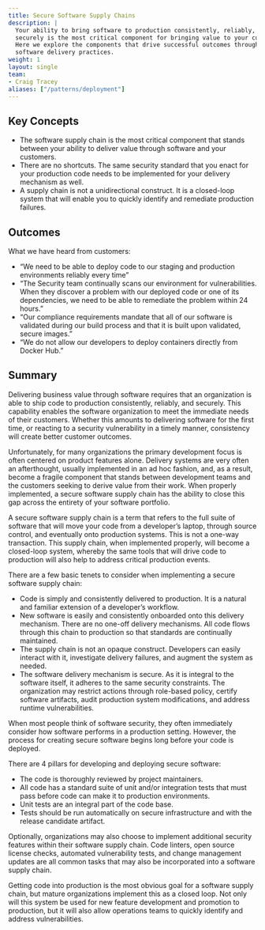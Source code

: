 ```yaml
---
title: Secure Software Supply Chains
description: |
  Your ability to bring software to production consistently, reliably, and
  securely is the most critical component for bringing value to your customers.
  Here we explore the components that drive successful outcomes through mature
  software delivery practices.
weight: 1
layout: single
team:
- Craig Tracey
aliases: ["/patterns/deployment"]
---
```


## Key Concepts

- The software supply chain is the most critical component that stands between
  your ability to deliver value through software and your customers.
- There are no shortcuts. The same security standard that you enact for your
  production code needs to be implemented for your delivery mechanism as well.
- A supply chain is not a unidirectional construct. It is a closed-loop system
  that will enable you to quickly identify and remediate production failures.

## Outcomes

What we have heard from customers:

- “We need to be able to deploy code to our staging and production environments
  reliably every time”
- “The Security team continually scans our environment for vulnerabilities. When
  they discover a problem with our deployed code or one of its dependencies, we
  need to be able to remediate the problem within 24 hours.”
- “Our compliance requirements mandate that all of our software is validated
  during our build process and that it is built upon validated, secure images.”
- “We do not allow our developers to deploy containers directly from Docker
  Hub.”

## Summary

Delivering business value through software requires that an organization is able
to ship code to production consistently, reliably, and securely. This capability
enables the software organization to meet the immediate needs of their
customers. Whether this amounts to delivering software for the first time, or
reacting to a security vulnerability in a timely manner, consistency will create
better customer outcomes.

Unfortunately, for many organizations the primary development focus is often
centered on product features alone. Delivery systems are very often an
afterthought, usually implemented in an ad hoc fashion, and, as a result, become
a fragile component that stands between development teams and the customers
seeking to derive value from their work. When properly implemented, a secure
software supply chain has the ability to close this gap across the entirety of
your software portfolio.

A secure software supply chain is a term that refers to the full suite of
software that will move your code from a developer’s laptop, through source
control, and eventually onto production systems. This is not a one-way
transaction. This supply chain, when implemented properly, will become a
closed-loop system, whereby the same tools that will drive code to production
will also help to address critical production events.

There are a few basic tenets to consider when implementing a secure software
supply chain:

- Code is simply and consistently delivered to production. It is a natural and
  familiar extension of a developer’s workflow.
- New software is easily and consistently onboarded onto this delivery
  mechanism. There are no one-off delivery mechanisms. All code flows through
  this chain to production so that standards are continually maintained.
- The supply chain is not an opaque construct. Developers can easily interact
  with it, investigate delivery failures, and augment the system as needed.
- The software delivery mechanism is secure. As it is integral to the software
  itself, it adheres to the same security constraints. The organization may
  restrict actions through role-based policy, certify software artifacts, audit
  production system modifications, and address runtime vulnerabilities.

When most people think of software security, they often immediately consider how
software performs in a production setting. However, the process for creating
secure software begins long before your code is deployed.

There are 4 pillars for developing and deploying secure software:

- The code is thoroughly reviewed by project maintainers.
- All code has a standard suite of unit and/or integration tests that must pass
  before code can make it to production environments.
- Unit tests are an integral part of the code base.
- Tests should be run automatically on secure infrastructure and with the
  release candidate artifact.

Optionally, organizations may also choose to implement additional security
features within their software supply chain. Code linters, open source license
checks, automated vulnerability tests, and change management updates are all
common tasks that may also be incorporated into a software supply chain.

Getting code into production is the most obvious goal for a software supply
chain, but mature organizations implement this as a closed loop. Not only will
this system be used for new feature development and promotion to production, but
it will also allow operations teams to quickly identify and address
vulnerabilities.
